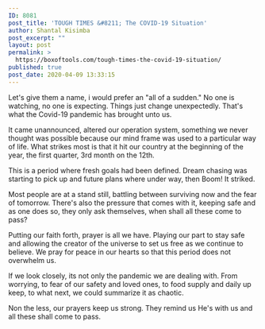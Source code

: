 ```yaml
---
ID: 8081
post_title: 'TOUGH TIMES &#8211; The COVID-19 Situation'
author: Shantal Kisimba
post_excerpt: ""
layout: post
permalink: >
  https://boxoftools.com/tough-times-the-covid-19-situation/
published: true
post_date: 2020-04-09 13:33:15
---
```

<!-- wp:paragraph -->
<p>Let's give them a name, i would prefer an "all of a sudden." No one is watching, no one is expecting. Things just change unexpectedly.  That's what the Covid-19 pandemic has brought unto us.</p>
<!-- /wp:paragraph -->

<!-- wp:paragraph -->
<p>It came unannounced, altered our operation system, something we never thought was possible because our mind frame was used to a particular way of life. What strikes most is that it hit our country at the beginning of the year, the first quarter, 3rd month on the 12th.</p>
<!-- /wp:paragraph -->

<!-- wp:paragraph -->
<p> This is a period where fresh goals had been defined. Dream chasing was starting to pick up and future plans where under way, then Boom! It striked.</p>
<!-- /wp:paragraph -->

<!-- wp:paragraph -->
<p>Most people are at a stand still, battling between surviving now and the fear of tomorrow. There's also the pressure that comes with it, keeping safe and as one does so, they only ask themselves,  when shall all these come to pass?</p>
<!-- /wp:paragraph -->

<!-- wp:paragraph -->
<p>Putting our faith forth, prayer is all we have. Playing our part to stay safe and allowing the creator of the universe to set us free as we continue to believe. We pray for peace in our hearts so that this period does not overwhelm us. </p>
<!-- /wp:paragraph -->

<!-- wp:paragraph -->
<p>If we look closely, its not only the pandemic we are dealing with. From worrying, to fear of our safety and loved ones, to food supply and daily up keep, to what next, we could summarize it as chaotic.</p>
<!-- /wp:paragraph -->

<!-- wp:paragraph -->
<p>Non the less, our prayers keep us strong. They remind us He's with us and all these shall come to pass.</p>
<!-- /wp:paragraph -->